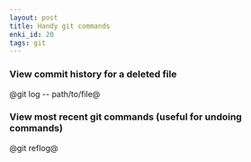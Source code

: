 ```yaml
---
layout: post
title: Handy git commands
enki_id: 20
tags: git
---
```

### View commit history for a deleted file

@git log -- path/to/file@

### View most recent git commands (useful for undoing commands)

@git reflog@
